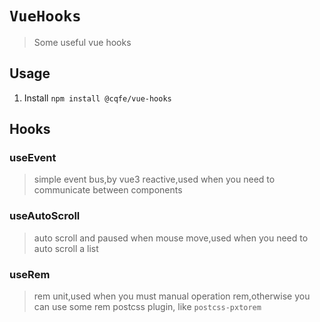 # `VueHooks`

> Some useful vue hooks

## Usage

1. Install `npm install @cqfe/vue-hooks`

## Hooks

### useEvent

> simple event bus,by vue3 reactive,used when you need to communicate between components

### useAutoScroll

> auto scroll and paused when mouse move,used when you need to auto scroll a list

### useRem

> rem unit,used when you must manual operation rem,otherwise you can use some rem postcss plugin, like `postcss-pxtorem`
